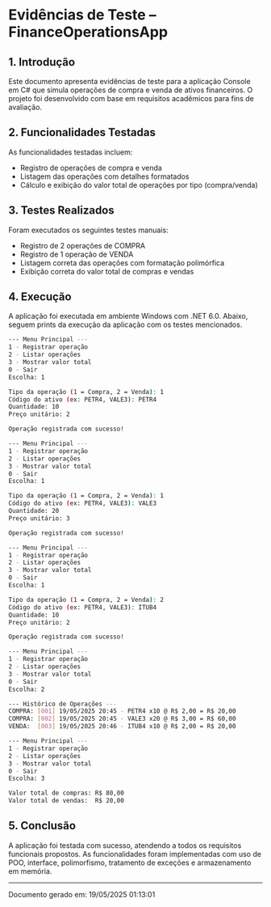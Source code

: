 # Evidências de Teste – FinanceOperationsApp

## 1. Introdução

Este documento apresenta evidências de teste para a aplicação Console em C# que simula operações de compra e venda de ativos financeiros. O projeto foi desenvolvido com base em requisitos acadêmicos para fins de avaliação.

## 2. Funcionalidades Testadas

As funcionalidades testadas incluem:

- Registro de operações de compra e venda
- Listagem das operações com detalhes formatados
- Cálculo e exibição do valor total de operações por tipo (compra/venda)

## 3. Testes Realizados

Foram executados os seguintes testes manuais:

- Registro de 2 operações de COMPRA
- Registro de 1 operação de VENDA
- Listagem correta das operações com formatação polimórfica
- Exibição correta do valor total de compras e vendas

## 4. Execução

A aplicação foi executada em ambiente Windows com .NET 6.0. Abaixo, seguem prints da execução da aplicação com os testes mencionados.

```bash
--- Menu Principal ---
1 - Registrar operação
2 - Listar operações
3 - Mostrar valor total
0 - Sair
Escolha: 1

Tipo da operação (1 = Compra, 2 = Venda): 1
Código do ativo (ex: PETR4, VALE3): PETR4
Quantidade: 10
Preço unitário: 2

Operação registrada com sucesso!

--- Menu Principal ---
1 - Registrar operação
2 - Listar operações
3 - Mostrar valor total
0 - Sair
Escolha: 1

Tipo da operação (1 = Compra, 2 = Venda): 1
Código do ativo (ex: PETR4, VALE3): VALE3
Quantidade: 20
Preço unitário: 3

Operação registrada com sucesso!

--- Menu Principal ---
1 - Registrar operação
2 - Listar operações
3 - Mostrar valor total
0 - Sair
Escolha: 1

Tipo da operação (1 = Compra, 2 = Venda): 2
Código do ativo (ex: PETR4, VALE3): ITUB4
Quantidade: 10
Preço unitário: 2

Operação registrada com sucesso!

--- Menu Principal ---
1 - Registrar operação
2 - Listar operações
3 - Mostrar valor total
0 - Sair
Escolha: 2

--- Histórico de Operações ---
COMPRA: [001] 19/05/2025 20:45 - PETR4 x10 @ R$ 2,00 = R$ 20,00
COMPRA: [002] 19/05/2025 20:45 - VALE3 x20 @ R$ 3,00 = R$ 60,00
VENDA:  [003] 19/05/2025 20:46 - ITUB4 x10 @ R$ 2,00 = R$ 20,00

--- Menu Principal ---
1 - Registrar operação
2 - Listar operações
3 - Mostrar valor total
0 - Sair
Escolha: 3

Valor total de compras: R$ 80,00
Valor total de vendas:  R$ 20,00

```

## 5. Conclusão

A aplicação foi testada com sucesso, atendendo a todos os requisitos funcionais propostos. As funcionalidades foram implementadas com uso de POO, interface, polimorfismo, tratamento de exceções e armazenamento em memória.

---
Documento gerado em: 19/05/2025 01:13:01
